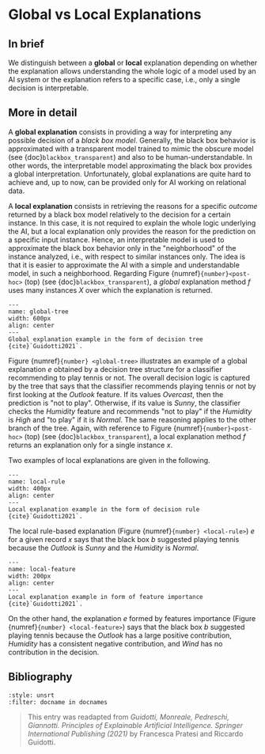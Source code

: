 # Global vs Local Explanations

## In brief

We distinguish between a **global** or **local** explanation depending on whether the explanation allows understanding the whole logic of a model used by an AI system or the explanation refers to a specific case, i.e., only a single decision is interpretable. 

## More in detail

A **global explanation** consists in providing a way for interpreting any possible decision of a *black box model*. 
Generally, the black box behavior is approximated with a transparent model trained to mimic the obscure model (see {doc}`blackbox_transparent`) and also to be human-understandable. In other words, the interpretable model approximating the black box provides a global interpretation. Unfortunately, global explanations are quite hard to achieve and, up to now, can be provided only for AI working on relational data. 

A **local explanation** consists in retrieving the reasons for a specific *outcome* returned by a black box model relatively to the decision for a certain instance. 
In this case, it is not required to explain the whole logic underlying the AI, but a local explanation only provides the reason for the prediction on a specific input instance. 
Hence, an interpretable model is used to approximate the black box behavior only in the "neighborhood" of the instance analyzed, i.e., with respect to similar instances only. The idea is that it is easier to approximate the AI with a simple and understandable model, in such a neighborhood. Regarding Figure {numref}`{number}<post-hoc>` (top) (see {doc}`blackbox_transparent`), a *global* explanation method *f* uses many instances *X* over which the explanation is returned.


```{figure} ./global_tree.png
---
name: global-tree
width: 600px
align: center
---
Global explanation example in the form of decision tree {cite}`Guidotti2021`.
```

Figure  {numref}`{number} <global-tree>` illustrates an example of a global explanation *e* obtained by a decision tree structure for a classifier recommending to play tennis or not. 
The overall decision logic is captured by the tree that says that the classifier recommends playing tennis or not by first looking at the *Outlook* feature. If its values *Overcast*, then the prediction is "not to play". Otherwise, if its value is *Sunny*, the classifier checks the *Humidity* feature and recommends "not to play" if the *Humidity* is *High* and "to play" if it is *Normal*.
The same reasoning applies to the other branch of the tree. 
Again, with reference to Figure {numref}`{number}<post-hoc>` (top) (see {doc}`blackbox_transparent`), a local explanation method *f* returns an explanation only for a single instance *x*.

Two examples of local explanations are given in the following. <!--shown in Figures  {numref}`{number} <local-rule>` - {numref}`{number} <local-feature>`. -->

```{figure} ./local_rule.png
---
name: local-rule
width: 400px
align: center
---
Local explanation example in the form of decision rule {cite}`Guidotti2021`.
```


The local rule-based explanation (Figure  {numref}`{number} <local-rule>`) *e* for a given record *x* says that the black box *b* suggested playing tennis because the *Outlook* is *Sunny* and the *Humidity* is *Normal*. 


```{figure} ./local_feature.png
---
name: local-feature
width: 200px
align: center
---
Local explanation example in form of feature importance {cite}`Guidotti2021`.
```

On the other hand, the explanation *e* formed by features importance (Figure  {numref}`{number} <local-feature>`) says that the black box *b* suggested playing tennis because the *Outlook* has a large positive contribution, *Humidity* has a consistent negative contribution, and *Wind* has no contribution in the decision.




## Bibliography

```{bibliography}
:style: unsrt
:filter: docname in docnames
```

> This entry was readapted from *Guidotti, Monreale, Pedreschi, Giannotti. Principles of Explainable Artificial Intelligence. Springer International Publishing (2021)* by Francesca Pratesi and Riccardo Guidotti.

